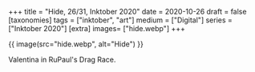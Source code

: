 +++
title = "Hide, 26/31, Inktober 2020"
date = 2020-10-26
draft =  false
[taxonomies]
tags = ["inktober", "art"]
medium = ["Digital"]
series = ["Inktober 2020"]
[extra]
images= ["hide.webp"]
+++

{{ image(src="hide.webp", alt="Hide") }}

Valentina in RuPaul's Drag Race.
